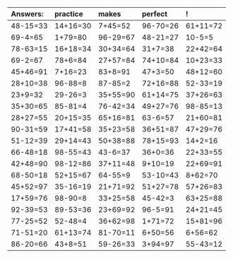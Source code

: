 | Answers: | practice | makes | perfect | ! |
| :--- | :--- | :--- | :--- | :--- |
| 48-15=33 | 14+16=30 | 7+45=52 | 96-70=26 | 61+11=72 | 
| 69-4=65 | 1+79=80 | 96-29=67 | 48-21=27 | 10-5=5 | 
| 78-63=15 | 16+18=34 | 30+34=64 | 31+7=38 | 22+42=64 | 
| 69-2=67 | 78+6=84 | 27+57=84 | 74+10=84 | 10+23=33 | 
| 45+46=91 | 7+16=23 | 83+8=91 | 47+3=50 | 48+12=60 | 
| 28+10=38 | 96-88=8 | 87-85=2 | 72+16=88 | 52-33=19 | 
| 23+9=32 | 29-26=3 | 35+55=90 | 61+14=75 | 37+26=63 | 
| 35+30=65 | 85-81=4 | 76-42=34 | 49+27=76 | 98-85=13 | 
| 28+27=55 | 20+15=35 | 65+16=81 | 63-6=57 | 21+60=81 | 
| 90-31=59 | 17+41=58 | 35+23=58 | 36+51=87 | 47+29=76 | 
| 51-12=39 | 29+14=43 | 50+38=88 | 78+15=93 | 14+2=16 | 
| 66-48=18 | 98-55=43 | 43-6=37 | 36+0=36 | 22+33=55 | 
| 42+48=90 | 98-12=86 | 37+11=48 | 9+10=19 | 22+69=91 | 
| 68-50=18 | 52+15=67 | 64-55=9 | 53-10=43 | 8+62=70 | 
| 45+52=97 | 35-16=19 | 21+71=92 | 51+27=78 | 57+26=83 | 
| 17+59=76 | 98-90=8 | 33+25=58 | 45-42=3 | 63+25=88 | 
| 92-39=53 | 89-53=36 | 23+69=92 | 96-5=91 | 24+21=45 | 
| 77-25=52 | 52-48=4 | 36+62=98 | 1+71=72 | 15+81=96 | 
| 71-51=20 | 61+13=74 | 81-70=11 | 6+50=56 | 6+56=62 | 
| 86-20=66 | 43+8=51 | 59-26=33 | 3+94=97 | 55-43=12 | 
